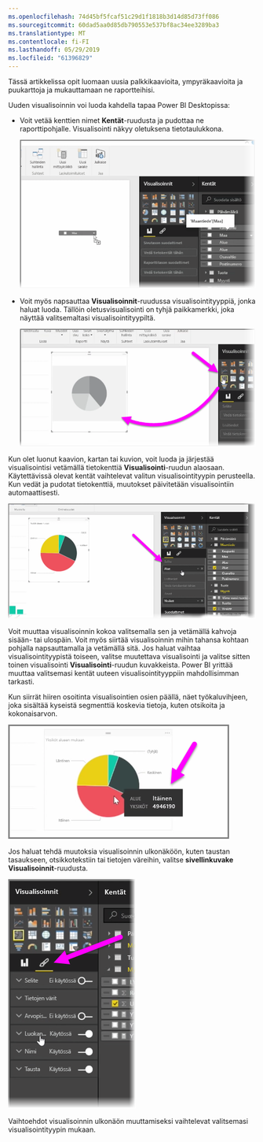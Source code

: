 ```yaml
---
ms.openlocfilehash: 74d45bf5fcaf51c29d1f1818b3d14d85d73ff086
ms.sourcegitcommit: 60dad5aa0d85db790553e537bf8ac34ee3289ba3
ms.translationtype: MT
ms.contentlocale: fi-FI
ms.lasthandoff: 05/29/2019
ms.locfileid: "61396829"
---
```

Tässä artikkelissa opit luomaan uusia palkkikaavioita, ympyräkaavioita ja puukarttoja ja mukauttamaan ne raportteihisi.

Uuden visualisoinnin voi luoda kahdella tapaa Power BI Desktopissa:

* Voit vetää kenttien nimet **Kentät**-ruudusta ja pudottaa ne raporttipohjalle. Visualisointi näkyy oletuksena tietotaulukkona.
  
  ![](media/3-2-create-customize-simple-visualizations/3-2_1.png)
* Voit myös napsauttaa **Visualisoinnit**-ruudussa visualisointityyppiä, jonka haluat luoda. Tällöin oletusvisualisointi on tyhjä paikkamerkki, joka näyttää valitsemaltasi visualisointityypiltä.
  
  ![](media/3-2-create-customize-simple-visualizations/3-2_2.png)

Kun olet luonut kaavion, kartan tai kuvion, voit luoda ja järjestää visualisointisi vetämällä tietokenttiä **Visualisointi**-ruudun alaosaan. Käytettävissä olevat kentät vaihtelevat valitun visualisointityypin perusteella. Kun vedät ja pudotat tietokenttiä, muutokset päivitetään visualisointiin automaattisesti.

![](media/3-2-create-customize-simple-visualizations/3-2_3.png)

Voit muuttaa visualisoinnin kokoa valitsemalla sen ja vetämällä kahvoja sisään- tai ulospäin. Voit myös siirtää visualisoinnin mihin tahansa kohtaan pohjalla napsauttamalla ja vetämällä sitä. Jos haluat vaihtaa visualisointityypistä toiseen, valitse muutettava visualisointi ja valitse sitten toinen visualisointi **Visualisointi**-ruudun kuvakkeista. Power BI yrittää muuttaa valitsemasi kentät uuteen visualisointityyppiin mahdollisimman tarkasti.

Kun siirrät hiiren osoitinta visualisointien osien päällä, näet työkaluvihjeen, joka sisältää kyseistä segmenttiä koskevia tietoja, kuten otsikoita ja kokonaisarvon.

![](media/3-2-create-customize-simple-visualizations/3-2_4.png)

Jos haluat tehdä muutoksia visualisoinnin ulkonäköön, kuten taustan tasaukseen, otsikkotekstiin tai tietojen väreihin, valitse **sivellinkuvake** **Visualisoinnit**-ruudusta.

![](media/3-2-create-customize-simple-visualizations/3-2_5.png)

Vaihtoehdot visualisoinnin ulkonäön muuttamiseksi vaihtelevat valitsemasi visualisointityypin mukaan.


